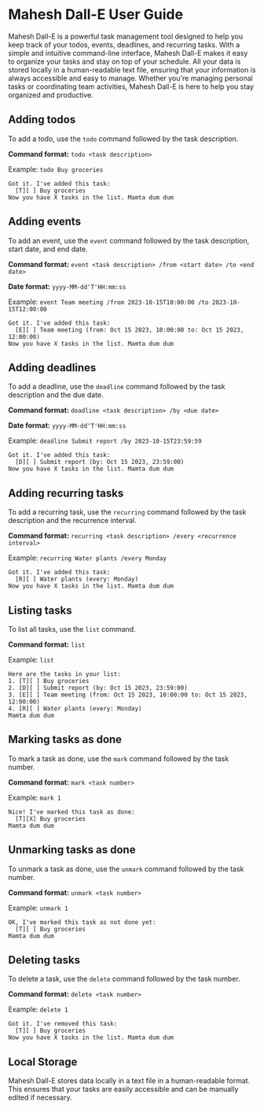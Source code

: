 # Mahesh Dall-E User Guide

Mahesh Dall-E is a powerful task management tool designed to help you keep track of your todos, events, deadlines, and recurring tasks. With a simple and intuitive command-line interface, Mahesh Dall-E makes it easy to organize your tasks and stay on top of your schedule. All your data is stored locally in a human-readable text file, ensuring that your information is always accessible and easy to manage. Whether you're managing personal tasks or coordinating team activities, Mahesh Dall-E is here to help you stay organized and productive.

## Adding todos

To add a todo, use the `todo` command followed by the task description.

**Command format:** `todo <task description>`

Example: `todo Buy groceries`

```
Got it. I've added this task:
  [T][ ] Buy groceries
Now you have X tasks in the list. Mamta dum dum
```

## Adding events

To add an event, use the `event` command followed by the task description, start date, and end date.

**Command format:** `event <task description> /from <start date> /to <end date>`

**Date format:** `yyyy-MM-dd'T'HH:mm:ss`

Example: `event Team meeting /from 2023-10-15T10:00:00 /to 2023-10-15T12:00:00`

```
Got it. I've added this task:
  [E][ ] Team meeting (from: Oct 15 2023, 10:00:00 to: Oct 15 2023, 12:00:00)
Now you have X tasks in the list. Mamta dum dum
```

## Adding deadlines

To add a deadline, use the `deadline` command followed by the task description and the due date.

**Command format:** `deadline <task description> /by <due date>`

**Date format:** `yyyy-MM-dd'T'HH:mm:ss`

Example: `deadline Submit report /by 2023-10-15T23:59:59`

```
Got it. I've added this task:
  [D][ ] Submit report (by: Oct 15 2023, 23:59:00)
Now you have X tasks in the list. Mamta dum dum
```

## Adding recurring tasks

To add a recurring task, use the `recurring` command followed by the task description and the recurrence interval.

**Command format:** `recurring <task description> /every <recurrence interval>`

Example: `recurring Water plants /every Monday`

```
Got it. I've added this task:
  [R][ ] Water plants (every: Monday)
Now you have X tasks in the list. Mamta dum dum
```

## Listing tasks

To list all tasks, use the `list` command.

**Command format:** `list`

Example: `list`

```
Here are the tasks in your list:
1. [T][ ] Buy groceries
2. [D][ ] Submit report (by: Oct 15 2023, 23:59:00)
3. [E][ ] Team meeting (from: Oct 15 2023, 10:00:00 to: Oct 15 2023, 12:00:00)
4. [R][ ] Water plants (every: Monday)
Mamta dum dum
```

## Marking tasks as done

To mark a task as done, use the `mark` command followed by the task number.

**Command format:** `mark <task number>`

Example: `mark 1`

```
Nice! I've marked this task as done:
  [T][X] Buy groceries
Mamta dum dum
```

## Unmarking tasks as done

To unmark a task as done, use the `unmark` command followed by the task number.

**Command format:** `unmark <task number>`

Example: `unmark 1`

```
OK, I've marked this task as not done yet:
  [T][ ] Buy groceries
Mamta dum dum
```

## Deleting tasks

To delete a task, use the `delete` command followed by the task number.

**Command format:** `delete <task number>`

Example: `delete 1`

```
Got it. I've removed this task:
  [T][ ] Buy groceries
Now you have X tasks in the list. Mamta dum dum
```

## Local Storage

Mahesh Dall-E stores data locally in a text file in a human-readable format. This ensures that your tasks are easily accessible and can be manually edited if necessary.